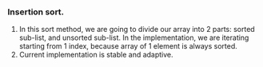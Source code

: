 ### Insertion sort.

1. In this sort method, we are going to divide our array into 2 parts: sorted sub-list, and unsorted sub-list. In the implementation, we are iterating starting from 1 index, because array of 1 element is always sorted.
2. Current implementation is stable and adaptive.
